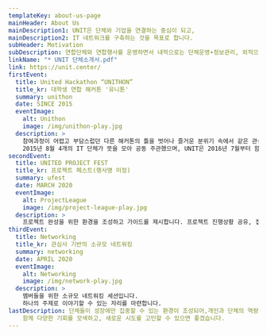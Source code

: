 ```yaml
---
templateKey: about-us-page
mainHeader: About Us
mainDescription1: UNIT은 단체와 기업을 연결하는 중심이 되고,
mainDescription2: IT 네트워크를 구축하는 것을 목표로 합니다.
subHeader: Motivation
subDescription: 연합단체와 연합행사를 운영하면서 내적으로는 단체운영∙정보관리, 외적으로는 다른 단체와의 네트워킹∙기업연계∙후원유치의 어려움을 경험했습니다. 유관 단체들은 에너지 소모 없이 성장에 집중할 수 있도록 돕기 위한 다양한 방법을 모색하고 추진합니다. 이를 통해 각 단체는 자생 할 수 있는 역량을 가지고 가치를 높이며, 나아가 상호 시너지를 통해 더욱 많은 활동을 할 수 있는 기반을 마련하고자 합니다.
linkName: "* UNIT 단체소개서.pdf"
link: https://unit.center/
firstEvent:
  title: United Hackathon “UNITHON”
  title_kr: 대학생 연합 해커톤 '유니톤'
  summary: unithon
  date: SINCE 2015
  eventImage:
    alt: Unithon
    image: /img/unithon-play.jpg
  description: >
    참여과정이 어렵고 부담스럽던 다른 해커톤의 틀을 벗어나 즐거운 분위기 속에서 같은 관심을 가진 또래들과 교류하며, 자유롭게 프로젝트를 진행하고 결과를 도출하는 행사입니다.
    2015년 8월 4개의 IT 단체가 뜻을 모아 공동 주관했으며, UNIT은 2016년 7월부터 함께하였습니다.
secondEvent:
  title: UNITED PROJECT FEST
  title_kr: 프로젝트 페스트(행사명 미정)
  summary: ufest
  date: MARCH 2020
  eventImage:
    alt: ProjectLeague
    image: /img/project-league-play.jpg
  description: >
    프로젝트 완성을 위한 환경을 조성하고 가이드를 제시합니다. 프로젝트 진행상황 공유, 집중도 향상을 위한 1박 2일 해커톤, 실무자 연계, 소정의 상금이 있는 데모데이 등을 진행하며, 6개월 동안 격주로 진행하며 팀별로 지원을 받습니다.
thirdEvent:
  title: Networking
  title_kr: 관심사 기반의 소규모 네트워킹
  summary: networking
  date: APRIL 2020
  eventImage:
    alt: Networking
    image: /img/network-play.jpg
  description: >
    멤버들을 위한 소규모 네트워킹 세션입니다.
    하나의 주제로 이야기할 수 있는 자리를 마련합니다.
lastDescription: 단체들이 성장에만 집중할 수 있는 환경이 조성되어,개인과 단체의 역량이 향상을 바랍니다.
    함께 다양한 기회를 모색하고, 새로운 시도를 고민할 수 있으면 좋겠습니다.
---
```


